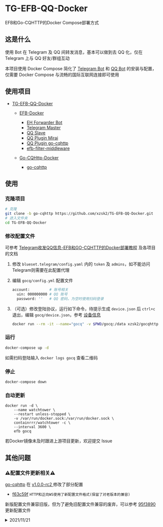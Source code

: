 # TG-EFB-QQ-Docker

EFB和Go-CQHTTP的Docker Compose部署方式

## 这是什么

使用 Bot 在 Telegram 及 QQ 间转发消息，基本可以做到去 QQ 化，仅在 Telegram 上与 QQ 好友/群组互动

本项目使用 Docker Compose 简化了 [Telegram Bot](https://github.com/ehForwarderBot/ehForwarderBot) 和 [QQ Bot](https://github.com/Mrs4s/go-cqhttp) 的安装与配置，仅需要 Docker Compose 与流畅的国际互联网连接即可使用

## 使用项目

- [TG-EFB-QQ-Docker](https://github.com/xzsk2/TG-EFB-QQ-Docker)

  - [EFB-Docker](https://github.com/xzsk2/EFB-Docker)
    - [EH Forwarder Bot](https://github.com/ehForwarderBot/ehForwarderBot)
    - [Telegram Master](https://github.com/ehForwarderBot/efb-telegram-master)
    - [QQ Slave](https://github.com/milkice233/efb-qq-slave)
    - [QQ Plugin Mirai](https://github.com/milkice233/efb-qq-plugin-mirai)
    - [QQ Plugin go-cqhttp](https://github.com/XYenon/efb-qq-plugin-go-cqhttp)
    - [efb-filter-middleware](https://github.com/xzsk2/efb-filter-middleware)

  - [Go-CQHttp-Docker](https://github.com/xzsk2/Go-CQHTTP-Docker)
    - [go-cqhttp](https://github.com/Mrs4s/go-cqhttp)

## 使用

### 克隆项目

```bash
# 克隆
git clone -b go-cqhttp https://github.com/xzsk2/TG-EFB-QQ-Docker.git
# 进入文件夹
cd TG-EFB-QQ-Docker
```

### 修改配置文件

可参考 [Telegram收发QQ信息-EFB和GO-CQHTTP的Docker部署教程](https://sakari.top/2021/11/15/tg-qq-gocq/) 及各项目的文档

1. 修改 `blueset.telegram/config.yaml` 内的 `token` 及 `admins`，如不能访问Telegram则需要在此配置代理

2. 编辑 `gocq/config.yml` 配置文件

    ```bash
    account:         # 账号相关
      uin: 000000000 # QQ 账号
      password: ''   # QQ 密码，为空时使用扫码登录
    ```

3. （可选）修改登陆协议，运行如下命令，待提示生成 `device.json` 后 `ctrl+c` 退出，编辑 `gocq/device.json`，参考 [设备信息](https://docs.go-cqhttp.org/guide/config.html#%E8%AE%BE%E5%A4%87%E4%BF%A1%E6%81%AF)

    ```bash
    docker run --rm -it --name="gocq" -v $PWD/gocq:/data xzsk2/gocqhttp-docker:latest
    ```

### 运行

```bash
docker-compose up -d
```

如需扫码登陆输入 `docker logs gocq` 查看二维码

### 停止

```bash
docker-compose down
```

### 自动更新

```
docker run -d \
    --name watchtower \
    --restart unless-stopped \
    -v /var/run/docker.sock:/var/run/docker.sock \
    containrrr/watchtower -c \
    --interval 3600 \
    efb gocq
```

若Docker镜像未及时跟进上游项目更新，欢迎提交 Issue

## 其他问题

### ⚠️配置文件更新相关⚠️

[go-cqhttp](https://github.com/Mrs4s/go-cqhttp) 在 [v1.0.0-rc2 ](https://github.com/Mrs4s/go-cqhttp/releases/tag/v1.0.0-rc2) 修改了部分配置

- [f63c59f](https://github.com/Mrs4s/go-cqhttp/commit/f63c59f1a40a4210bea6a59b10a658257722a2e0) `HTTP和正向WS使用了新配置文件格式(保留了对老版本的兼容)`

新版配置文件兼容旧版，但为了避免旧配置文件兼容的废弃，可以参考 [95f3890](https://github.com/xzsk2/TG-EFB-QQ-Docker/commit/95f3890f8a23f65365a089d7425dca4e3a5ca8aa) 更新配置文件

<details>
  <summary>2021/11/21</summary>
  
>如果你在 2021/11/21 前即 [9a84c3f](https://github.com/xzsk2/TG-EFB-QQ-Docker/commit/9a84c3f5850366c642cd3801e34068b182562b07) 前拉取过本项目且正在使用，请进行如下配置文件的修改，否则 go-cqhttp 更新后将无法正常使用
>
>如果你未使用或正准备本项目请略过本段，目前的仓库已经应用了新的配置文件，你可以直接使用本项目即可

[go-cqhttp](https://github.com/Mrs4s/go-cqhttp) 从 [v1.0.0-beta8](https://github.com/Mrs4s/go-cqhttp/releases/tag/v1.0.0-beta8) 开始修改了部分配置文件，请检查你的 `gocq/config.yml` 文件的最后一段是否为

```
      post:
      #- url: '' # 地址
      #  secret: ''           # 密钥
      - url: 127.0.0.1:8000 # 地址
        secret: ''          # 密钥
```

修改第四行的url如下

```
      post:
      #- url: '' # 地址
      #  secret: ''           # 密钥
      - url: http://127.0.0.1:8000/ # 地址
        secret: ''          # 密钥
```

完整的配置文件参考 [config.yml](gocq/config.yml) 或 [9a84c3f](https://github.com/xzsk2/TG-EFB-QQ-Docker/commit/9a84c3f5850366c642cd3801e34068b182562b07)
</details>





